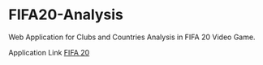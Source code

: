 # FIFA20-Analysis
Web Application for Clubs and Countries Analysis in FIFA 20 Video Game.

Application Link [FIFA 20]('https://analysis-fifa20.herokuapp.com/')
